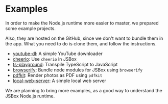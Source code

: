 # Examples

In order to make the Node.js runtime more easier to master, we prepared some example projects.

Also, they are hosted on the GitHub, since we don't want to bundle them in the app. What you need to do is clone them, and follow the instructions.

- [youtube-dl](https://github.com/cyanzhong/jsbox-youtube-dl): A simple YouTube downloader
- [cheerio](https://github.com/cyanzhong/jsbox-cheerio): Use `cheerio` in JSBox
- [ts-playground](https://github.com/cyanzhong/jsbox-ts-playground): Transpile TypeScript to JavaScript
- [browserify](https://github.com/cyanzhong/jsbox-browserify): Bundle node modules for JSBox using `browserify`
- [pdfkit](https://github.com/cyanzhong/jsbox-pdfkit): Render photos as PDF using `pdfkit`
- [local-web-server](https://github.com/cyanzhong/jsbox-local-web-server): A simple local web server

We are planning to bring more examples, as a good way to understand the JSBox Node.js runtime.